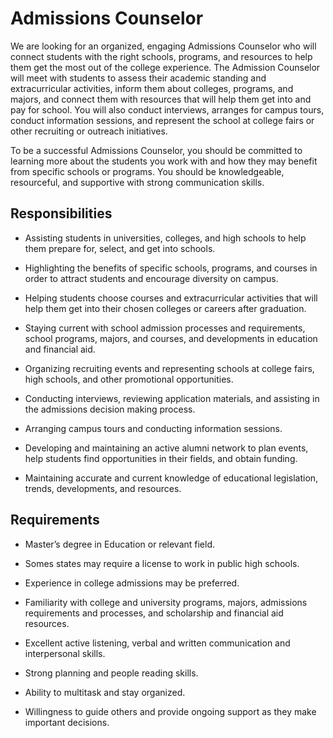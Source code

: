 # Admissions Counselor

We are looking for an organized, engaging Admissions Counselor who will connect students with the right schools, programs, and resources to help them get the most out of the college experience. The Admission Counselor will meet with students to assess their academic standing and extracurricular activities, inform them about colleges, programs, and majors, and connect them with resources that will help them get into and pay for school. You will also conduct interviews, arranges for campus tours, conduct information sessions, and represent the school at college fairs or other recruiting or outreach initiatives.

To be a successful Admissions Counselor, you should be committed to learning more about the students you work with and how they may benefit from specific schools or programs. You should be knowledgeable, resourceful, and supportive with strong communication skills.

## Responsibilities

* Assisting students in universities, colleges, and high schools to help them prepare for, select, and get into schools.

* Highlighting the benefits of specific schools, programs, and courses in order to attract students and encourage diversity on campus.

* Helping students choose courses and extracurricular activities that will help them get into their chosen colleges or careers after graduation.

* Staying current with school admission processes and requirements, school programs, majors, and courses, and developments in education and financial aid.

* Organizing recruiting events and representing schools at college fairs, high schools, and other promotional opportunities.

* Conducting interviews, reviewing application materials, and assisting in the admissions decision making process.

* Arranging campus tours and conducting information sessions.

* Developing and maintaining an active alumni network to plan events, help students find opportunities in their fields, and obtain funding.

* Maintaining accurate and current knowledge of educational legislation, trends, developments, and resources.

## Requirements

* Master’s degree in Education or relevant field.

* Somes states may require a license to work in public high schools.

* Experience in college admissions may be preferred.

* Familiarity with college and university programs, majors, admissions requirements and processes, and scholarship and financial aid resources.

* Excellent active listening, verbal and written communication and interpersonal skills.

* Strong planning and people reading skills.

* Ability to multitask and stay organized.

* Willingness to guide others and provide ongoing support as they make important decisions.

